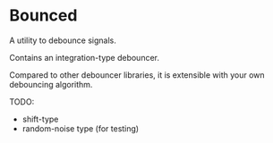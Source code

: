 # Bounced
A utility to debounce signals.

Contains an integration-type debouncer.

Compared to other debouncer libraries, it is extensible with your own
debouncing algorithm.

TODO:
- shift-type
- random-noise type (for testing)
